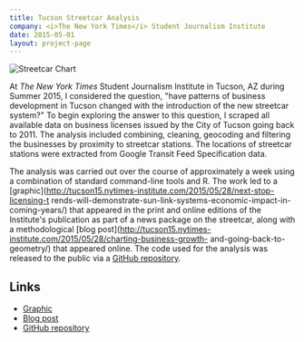 ```yaml
---
title: Tucson Streetcar Analysis
company: <i>The New York Times</i> Student Journalism Institute
date: 2015-05-01
layout: project-page
---
```


![Streetcar Chart](/assets/images/portfolio/streetcar/streetcar-paper.jpg)

At *The New York Times* Student Journalism Institute in Tucson, AZ during
Summer 2015, I considered the question, "have patterns of business development
in Tucson changed with the introduction of the new streetcar system?" To begin
exploring the answer to this question, I scraped all available data on business
licenses issued by the City of Tucson going back to 2011. The analysis included
combining, cleaning, geocoding and filtering the businesses by proximity to
streetcar stations. The locations of streetcar stations were extracted from
Google Transit Feed Specification data.

The analysis was carried out over the course of approximately a week using a
combination of standard command-line tools and R. The work led to a
[graphic](http://tucson15.nytimes-institute.com/2015/05/28/next-stop-licensing-t
rends-will-demonstrate-sun-link-systems-economic-impact-in-coming-years/) that
appeared in the print and online editions of the Institute's publication as
part of a news package on the streetcar, along with a methodological [blog
post](http://tucson15.nytimes-institute.com/2015/05/28/charting-business-growth-
and-going-back-to-geometry/) that appeared online. The code used for the
analysis was released to the public via a [GitHub
repository](https://github.com/jonahsmith/tucson-business-licenses).

## Links

* [Graphic](http://tucson15.nytimes-institute.com/2015/05/28/next-stop-licensing-trends-will-demonstrate-sun-link-systems-economic-impact-in-coming-years/)
* [Blog post](http://tucson15.nytimes-institute.com/2015/05/28/charting-business-growth-and-going-back-to-geometry/)
* [GitHub repository](https://github.com/jonahsmith/tucson-business-licenses)
